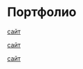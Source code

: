 # Портфолио

[сайт](https://manfbu.github.io/duble2/ "!")

[сайт](https://manfbu.github.io/OriginPay/ "!")

[сайт](https://manfbu.github.io/Stomotolog/ "!")




